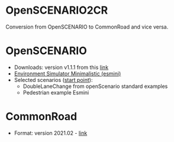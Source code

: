 # OpenSCENARIO2CR

Conversion from OpenSCENARIO to CommonRoad and vice versa.

# OpenSCENARIO
- Downloads: version v1.1.1 from this [link](https://www.asam.net/standards/detail/openscenario/)
- [Environment Simulator Minimalistic (esmini)](https://github.com/esmini/esmini)
- Selected scenarios ([start point](https://gitlab.lrz.de/kosi/wp6/openscenario/-/tree/main/scenarios)): 
    - DoubleLaneChange from openScenario standard examples
    - Pedestrian example Esmini

# CommonRoad
- Format: version 2021.02 - [link](https://commonroad-io.readthedocs.io/en/latest/user/getting_started/)
